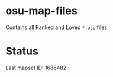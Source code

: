 # osu-map-files

Contains all Ranked and Loved `*.osu` files

# Status

Last mapset ID: [1686482](https://osu.ppy.sh/beatmapsets/1686482).
